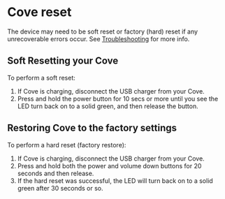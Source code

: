 # Cove reset

The device may need to be soft reset or factory (hard) reset if any unrecoverable errors occur. See [Troubleshooting](troubleshooting.md) for more info.

## Soft Resetting your Cove

To perform a soft reset:
1. If Cove is charging, disconnect the USB charger from your Cove.
2. Press and hold the power button for 10 secs or more until you see the LED turn back on to a solid green, and then release the button.

## Restoring Cove to the factory settings

To perform a hard reset (factory restore):
1. If Cove is charging, disconnect the USB charger from your Cove.
2. Press and hold both the power and volume down buttons for 20 seconds and then release.
3. If the hard reset was successful, the LED will turn back on to a solid green after 30 seconds or so.
